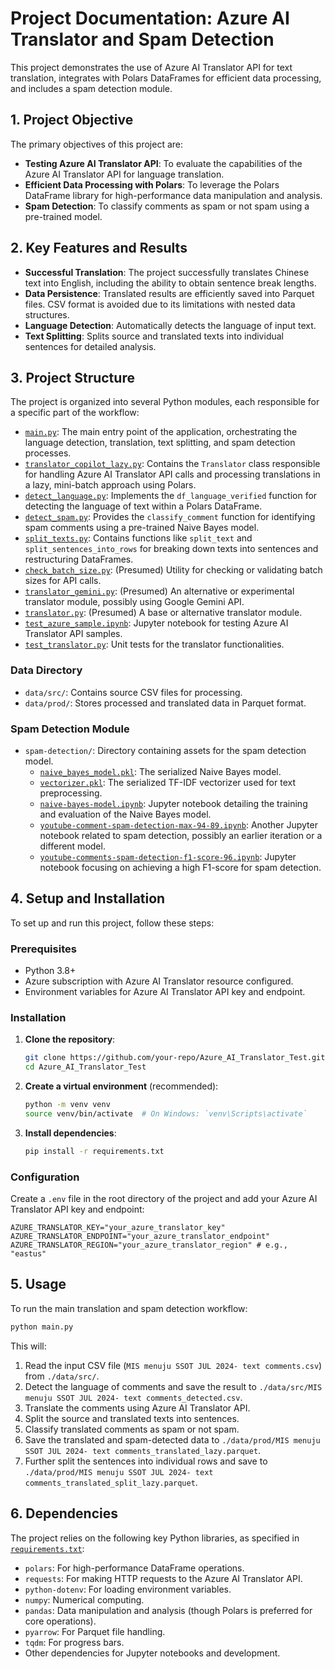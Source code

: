 # Project Documentation: Azure AI Translator and Spam Detection

This project demonstrates the use of Azure AI Translator API for text translation, integrates with Polars DataFrames for efficient data processing, and includes a spam detection module.

## 1. Project Objective

The primary objectives of this project are:

*   **Testing Azure AI Translator API**: To evaluate the capabilities of the Azure AI Translator API for language translation.
*   **Efficient Data Processing with Polars**: To leverage the Polars DataFrame library for high-performance data manipulation and analysis.
*   **Spam Detection**: To classify comments as spam or not spam using a pre-trained model.

## 2. Key Features and Results

*   **Successful Translation**: The project successfully translates Chinese text into English, including the ability to obtain sentence break lengths.
*   **Data Persistence**: Translated results are efficiently saved into Parquet files. CSV format is avoided due to its limitations with nested data structures.
*   **Language Detection**: Automatically detects the language of input text.
*   **Text Splitting**: Splits source and translated texts into individual sentences for detailed analysis.

## 3. Project Structure

The project is organized into several Python modules, each responsible for a specific part of the workflow:

*   [`main.py`](main.py): The main entry point of the application, orchestrating the language detection, translation, text splitting, and spam detection processes.
*   [`translator_copilot_lazy.py`](translator_copilot_lazy.py): Contains the `Translator` class responsible for handling Azure AI Translator API calls and processing translations in a lazy, mini-batch approach using Polars.
*   [`detect_language.py`](detect_language.py): Implements the `df_language_verified` function for detecting the language of text within a Polars DataFrame.
*   [`detect_spam.py`](detect_spam.py): Provides the `classify_comment` function for identifying spam comments using a pre-trained Naive Bayes model.
*   [`split_texts.py`](split_texts.py): Contains functions like `split_text` and `split_sentences_into_rows` for breaking down texts into sentences and restructuring DataFrames.
*   [`check_batch_size.py`](check_batch_size.py): (Presumed) Utility for checking or validating batch sizes for API calls.
*   [`translator_gemini.py`](translator_gemini.py): (Presumed) An alternative or experimental translator module, possibly using Google Gemini API.
*   [`translator.py`](translator.py): (Presumed) A base or alternative translator module.
*   [`test_azure_sample.ipynb`](test_azure_sample.ipynb): Jupyter notebook for testing Azure AI Translator API samples.
*   [`test_translator.py`](test_translator.py): Unit tests for the translator functionalities.

### Data Directory

*   `data/src/`: Contains source CSV files for processing.
*   `data/prod/`: Stores processed and translated data in Parquet format.

### Spam Detection Module

*   `spam-detection/`: Directory containing assets for the spam detection model.
    *   [`naive_bayes_model.pkl`](spam-detection/naive_bayes_model.pkl): The serialized Naive Bayes model.
    *   [`vectorizer.pkl`](spam-detection/vectorizer.pkl): The serialized TF-IDF vectorizer used for text preprocessing.
    *   [`naive-bayes-model.ipynb`](spam-detection/naive-bayes-model.ipynb): Jupyter notebook detailing the training and evaluation of the Naive Bayes model.
    *   [`youtube-comment-spam-detection-max-94-89.ipynb`](spam-detection/youtube-comment-spam-detection-max-94-89.ipynb): Another Jupyter notebook related to spam detection, possibly an earlier iteration or a different model.
    *   [`youtube-comments-spam-detection-f1-score-96.ipynb`](spam-detection/youtube-comments-spam-detection-f1-score-96.ipynb): Jupyter notebook focusing on achieving a high F1-score for spam detection.

## 4. Setup and Installation

To set up and run this project, follow these steps:

### Prerequisites

*   Python 3.8+
*   Azure subscription with Azure AI Translator resource configured.
*   Environment variables for Azure AI Translator API key and endpoint.

### Installation

1.  **Clone the repository**:
    ```bash
    git clone https://github.com/your-repo/Azure_AI_Translator_Test.git
    cd Azure_AI_Translator_Test
    ```

2.  **Create a virtual environment** (recommended):
    ```bash
    python -m venv venv
    source venv/bin/activate  # On Windows: `venv\Scripts\activate`
    ```

3.  **Install dependencies**:
    ```bash
    pip install -r requirements.txt
    ```

### Configuration

Create a `.env` file in the root directory of the project and add your Azure AI Translator API key and endpoint:

```
AZURE_TRANSLATOR_KEY="your_azure_translator_key"
AZURE_TRANSLATOR_ENDPOINT="your_azure_translator_endpoint"
AZURE_TRANSLATOR_REGION="your_azure_translator_region" # e.g., "eastus"
```

## 5. Usage

To run the main translation and spam detection workflow:

```bash
python main.py
```

This will:
1.  Read the input CSV file (`MIS menuju SSOT JUL 2024- text comments.csv`) from `./data/src/`.
2.  Detect the language of comments and save the result to `./data/src/MIS menuju SSOT JUL 2024- text comments_detected.csv`.
3.  Translate the comments using Azure AI Translator API.
4.  Split the source and translated texts into sentences.
5.  Classify translated comments as spam or not spam.
6.  Save the translated and spam-detected data to `./data/prod/MIS menuju SSOT JUL 2024- text comments_translated_lazy.parquet`.
7.  Further split the sentences into individual rows and save to `./data/prod/MIS menuju SSOT JUL 2024- text comments_translated_split_lazy.parquet`.

## 6. Dependencies

The project relies on the following key Python libraries, as specified in [`requirements.txt`](requirements.txt):

*   `polars`: For high-performance DataFrame operations.
*   `requests`: For making HTTP requests to the Azure AI Translator API.
*   `python-dotenv`: For loading environment variables.
*   `numpy`: Numerical computing.
*   `pandas`: Data manipulation and analysis (though Polars is preferred for core operations).
*   `pyarrow`: For Parquet file handling.
*   `tqdm`: For progress bars.
*   Other dependencies for Jupyter notebooks and development.